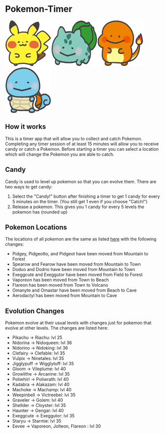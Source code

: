 # Pokemon-Timer
<img src="https://raw.githubusercontent.com/BKTidswell/Pokemon-Timer/main/Pokemon_Smile_Pokemon/025.png" width="150" height="150"/><img src="https://raw.githubusercontent.com/BKTidswell/Pokemon-Timer/main/Pokemon_Smile_Pokemon/001.png" width="150" height="150"/><img src="https://raw.githubusercontent.com/BKTidswell/Pokemon-Timer/main/Pokemon_Smile_Pokemon/004.png" width="150" height="150"/><img src="https://raw.githubusercontent.com/BKTidswell/Pokemon-Timer/main/Pokemon_Smile_Pokemon/007.png" width="150" height="150"/>


## How it works
This is a timer app that will allow you to collect and catch Pokemon. Completing any timer session of at least 15 minutes will allow you to receive candy or catch a Pokemon. Before starting a timer you can select a location which will change the Pokemon you are able to catch. 

## Candy
Candy is used to level up pokemon so that you can evolve them. There are two ways to get candy:
1. Select the "Candy!" button after finishing a timer to get 1 candy for every 5 minutes on the timer. (You still get 1 even if you choose "Catch!")
2. Release a pokemon. This gives you 1 candy for every 5 levels the pokemon has (rounded up)

## Pokemon Locations

The locations of all pokemon are the same as listed [here](https://www.serebii.net/pokemonsmile/pokemon.shtml) with the following changes:

* Pidgey, Pidgeotto, and Pidgeot have been moved from Mountain to Forest
* Spearow and Fearow have been moved from Mountain to Town
* Doduo and Dodrio have been moved from Mountain to Town
* Exeggcute and Exeggutor have been moved from Field to Forest
* Vaporeon has been moved from Town to Beach
* Flareon has been moved from Town to Volcano
* Omanyte and Omastar have been moved from Beach to Cave
* Aerodactyl has been moved from Mountain to Cave

## Evolution Changes

Pokemon evolve at their usual levels with changes just for pokemon that evolve at other levels. The changes are listed here:

* Pikachu -> Riachu: lvl 25
* Nidorina -> Nidoqueen: lvl 36
* Nidorino -> Nidoking: lvl 36
* Clefairy -> Clefable: lvl 35
* Vulpix -> Ninetales: lvl 35
* Jigglypuff -> Wigglytuff: lvl 35
* Gloom -> Vileplume: lvl 40
* Growlithe -> Arcanine: lvl 35
* Poliwhirl -> Poliwrath: lvl 40
* Kadabra -> Alakazam: lvl 40
* Machoke -> Machamp: lvl 40
* Weepinbell -> Victreebel: lvl 35
* Graveler -> Golem: lvl 40
* Shellder -> Cloyster: lvl 35
* Haunter -> Gengar: lvl 40
* Exeggcute -> Exeggutor: lvl 35
* Staryu -> Starmie: lvl 35
* Eevee -> Vaporeon, Jolteon, Flareon : lvl 30

